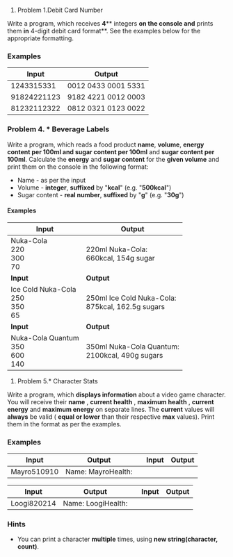 1. Problem 1.Debit Card Number

Write a program, which receives **4**** integers **on the console and** prints them **in** 4-digit debit card format**. See the examples below for the appropriate formatting.

### Examples

| **Input** | **Output** |
| --- | --- |
| 1243315331 | 0012 0433 0001 5331 |
| 91824221123 | 9182 4221 0012 0003 |
| 81232112322 | 0812 0321 0123 0022 |

### Problem 4.  \* Beverage Labels

Write a program, which reads a food product **name**, **volume**, **energy content per 100ml and sugar content per
100ml** and **sugar content per 100ml**. Calculate the **energy** and **sugar content** for the **given volume** and print them on the console in the following
format:

* Name - as per the input
* Volume - **integer**, **suffixed** by "**kcal**" (e.g. "**500kcal**")
* Sugar content - **real number**, **suffixed** by "**g**" (e.g. "**30g**")

#### Examples
| **Input** | **Output** |
| ----------------- | -----------------  |
| Nuka-Cola<br> 220<br> 300<br> 70<br> | 220ml Nuka-Cola:<br> 660kcal, 154g sugar |
| **Input** | **Output** |
| Ice Cold Nuka-Cola<br> 250<br> 350<br> 65 | 250ml Ice Cold Nuka-Cola:<br> 875kcal, 162.5g sugars |
| **Input** | **Output** |
| Nuka-Cola Quantum<br> 350<br> 600<br> 140<br> | 350ml Nuka-Cola Quantum:<br> 2100kcal, 490g sugars |

1. Problem 5.\* Character Stats

Write a program, which **displays information** about a video game character. You will receive their **name** , **current health** , **maximum health** , **current energy** and **maximum energy** on separate lines. The **current** values will **always** be valid ( **equal or lower** than their respective **max** values). Print them in the format as per the examples.

### Examples

| **Input** | **Output** |   | **Input** | **Output** |
| --- | --- | --- | --- | --- |
| Mayro510910 | Name: MayroHealth: ||||||.....|Energy: ||||||||||.| | Bauser10101010 | Name: BauserHealth: ||||||||||||Energy: |||||||||||| |

| **Input** | **Output** |   | **Input** | **Output** |
| --- | --- | --- | --- | --- |
| Loogi820214 | Name: LoogiHealth: |||||||||............|Energy: |||............| | Toad05010 | Name: ToadHealth: |.....|Energy: |..........| |

### Hints

- You can print a character **multiple** times, using **new string(character, count)**.

